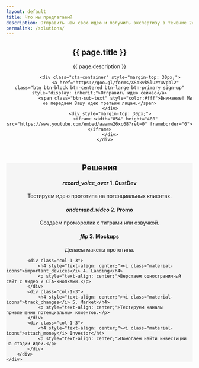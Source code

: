 ```yaml
---
layout: default
title: Что мы предлагаем?
description: Отправить нам свою идею и получить экспертизу в течение 24 ч. бесплатно
permalink: /solutions/
---
```

<header class="fancy-hero new-content">
 		<div class="container">
 			<h2>{{ page.title }}</h2>
			<p class="sub-text landing-page">{{ page.description }}</p>

			<div class="cta-container" style="margin-top: 30px;">
				<a href="https://goo.gl/forms/XSokvk5lUzY4Vpbl2" class="btn btn-block btn-centered btn-large btn-primary sign-up" style="display: inherit;">Отправить идею сейчас</a>
				<span class="btn-sub-text" style="color:#fff">Внимание! Мы не передаем Вашу идею третьим лицам.</span>
			</div>
			<div style="margin-top: 30px;">
				<iframe width="854" height="480" src="https://www.youtube.com/embed/aaamw26xc68?rel=0" frameborder="0"></iframe>
			</div>
		</div>
</header>

<section style="background: #f5f5f5">
	<div class="container">
		<h2 style="text-align: center;">Решения</h2>
		<div class="other-features">
			<div class="col-1-3">
				<h4 style="text-align: center;"><i class="material-icons">record_voice_over</i> 1. CustDev</h4>
				<p style="text-align: center;">Тестируем идею прототипа на потенциальных клиентах.</p>
			</div>
			<div class="col-1-3">
				<h4 style="text-align: center;"><i class="material-icons">ondemand_video</i> 2. Promo</h4>
				<p style="text-align: center;">Создаем проморолик с титрами или озвучкой.</p>
			</div>
			<div class="col-1-3">
				<h4 style="text-align: center;"><i class="material-icons">flip</i> 3. Mockups</h4>
				<p style="text-align: center;">Делаем макеты прототипа.</p>
			</div>

			<div class="col-1-3">
				<h4 style="text-align: center;"><i class="material-icons">important_devices</i> 4. Landing</h4>
				<p style="text-align: center;">Верстаем одностраничный сайт с видео и CTA-кнопками.</p>
			</div>
			<div class="col-1-3">
				<h4 style="text-align: center;"><i class="material-icons">track_changes</i> 5. Market</h4>
				<p style="text-align: center;">Тестируем каналы привлечения потенциальных клиентов.</p>
			</div>
			<div class="col-1-3">
				<h4 style="text-align: center;"><i class="material-icons">attach_money</i> Investor</h4>
				<p style="text-align: center;">Помогаем найти инвестиции на стадии идеи.</p>
			</div>
		</div>
	</div>
</section>


